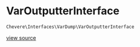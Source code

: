 # VarOutputterInterface

`Chevere\Interfaces\VarDump\VarOutputterInterface`

[view source](https://github.com/chevere/chevere/blob/master//home/rodolfo/git/chevere/chevere/interfaces/VarDump/VarOutputterInterface.php)

